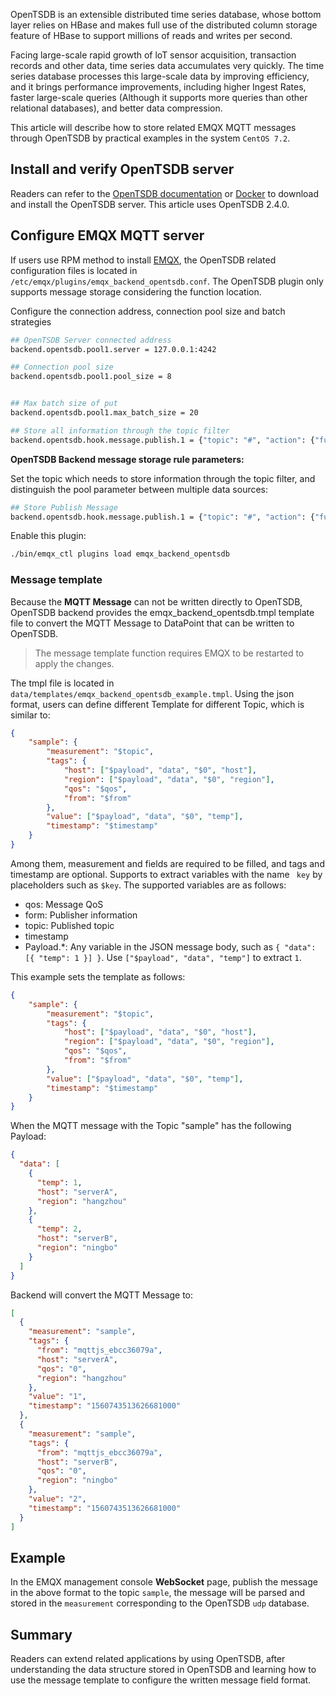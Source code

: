 OpenTSDB is an extensible distributed time series database, whose bottom layer relies on HBase and makes full use of the distributed column storage feature of HBase to support millions of reads and writes per second.

Facing large-scale rapid growth of loT sensor acquisition, transaction records and other data, time series data accumulates very quickly. The time series database processes this large-scale data by improving efficiency, and it brings performance improvements, including higher Ingest Rates, faster large-scale queries (Although it supports more queries than other relational databases), and better data compression.

This article will describe how to store related EMQX MQTT messages through OpenTSDB by practical examples in the system `CentOS 7.2`. 



## Install and verify OpenTSDB server

Readers can refer to the [OpenTSDB documentation](https://opentsdb.net) or [Docker](https://hub.docker.com/r/petergrace/opentsdb-docker/) to download and install the OpenTSDB server. This article uses OpenTSDB 2.4.0. 



## Configure EMQX MQTT server

If users use RPM method to install [EMQX](https://www.emqx.com/en), the OpenTSDB related configuration files is located in `/etc/emqx/plugins/emqx_backend_opentsdb.conf`. The OpenTSDB plugin only supports message storage considering the function location. 

Configure the connection address, connection pool size and batch strategies 

```bash
## OpenTSDB Server connected address
backend.opentsdb.pool1.server = 127.0.0.1:4242

## Connection pool size
backend.opentsdb.pool1.pool_size = 8


## Max batch size of put
backend.opentsdb.pool1.max_batch_size = 20

## Store all information through the topic filter
backend.opentsdb.hook.message.publish.1 = {"topic": "#", "action": {"function": "on_message_publish"}, "pool": "pool1"}
```

**OpenTSDB Backend message storage rule parameters:**

Set the topic which needs to store information through the topic filter, and distinguish the pool parameter between multiple data sources:

```bash
## Store Publish Message
backend.opentsdb.hook.message.publish.1 = {"topic": "#", "action": {"function": "on_message_publish"}, "pool": "pool1"}
```

Enable this plugin:

```bash
./bin/emqx_ctl plugins load emqx_backend_opentsdb
```



### Message template

Because the **MQTT Message** can not be written directly to OpenTSDB, OpenTSDB backend provides the emqx_backend_opentsdb.tmpl template file to convert the MQTT Message to DataPoint that can be written to OpenTSDB.

> The message template function requires EMQX to be restarted to apply the changes.

The tmpl file is located in `data/templates/emqx_backend_opentsdb_example.tmpl`. Using the json format, users can define different Template for different Topic, which is similar to:

```json
{
    "sample": {
        "measurement": "$topic",
        "tags": {
            "host": ["$payload", "data", "$0", "host"],
            "region": ["$payload", "data", "$0", "region"],
            "qos": "$qos",
            "from": "$from"
        },
        "value": ["$payload", "data", "$0", "temp"],
        "timestamp": "$timestamp"
    }
}
```

Among them, measurement and fields are required to be filled, and tags and timestamp are optional. Supports to extract variables with the name ` key` by placeholders such as `$key`. The supported variables are as follows:

- qos: Message QoS
- form: Publisher information
- topic: Published topic
- timestamp
- Payload.*: Any variable in the JSON message body, such as `{ "data": [{ "temp": 1 }] }`. Use `["$payload", "data", "temp"]` to extract `1`.  

This example sets the template as follows:

```json
{
    "sample": {
        "measurement": "$topic",
        "tags": {
            "host": ["$payload", "data", "$0", "host"],
            "region": ["$payload", "data", "$0", "region"],
            "qos": "$qos",
            "from": "$from"
        },
        "value": ["$payload", "data", "$0", "temp"],
        "timestamp": "$timestamp"
    }
}

```

When the MQTT message with the Topic "sample" has the following Payload: 

```json
{
  "data": [
    {
      "temp": 1,
      "host": "serverA",
      "region": "hangzhou"
    },
    {
      "temp": 2,
      "host": "serverB",
      "region": "ningbo"
    }
  ]
}
```



Backend will convert the MQTT Message to:

```json
[
  {
    "measurement": "sample",
    "tags": {
      "from": "mqttjs_ebcc36079a",
      "host": "serverA",
      "qos": "0",
      "region": "hangzhou"
    },
    "value": "1",
    "timestamp": "1560743513626681000"
  },
  {
    "measurement": "sample",
    "tags": {
      "from": "mqttjs_ebcc36079a",
      "host": "serverB",
      "qos": "0",
      "region": "ningbo"
    },
    "value": "2",
    "timestamp": "1560743513626681000"
  }
]
```



## Example

In the EMQX management console **WebSocket** page, publish the message in the above format to the topic `sample`, the message will be parsed and stored in the `measurement` corresponding to the OpenTSDB `udp` database.

## Summary

Readers can extend related applications by using OpenTSDB, after understanding the data structure stored in OpenTSDB and learning how to use the message template to configure the written message field format.
